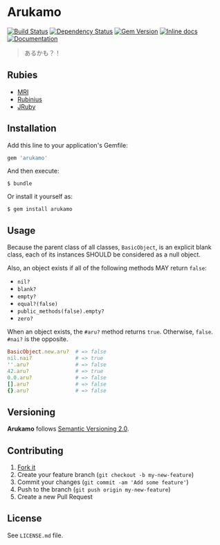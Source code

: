 # Arukamo

[![Build Status](https://travis-ci.org/cyril/arukamo.rb.svg?branch=master)](https://travis-ci.org/cyril/arukamo.rb)
[![Dependency Status](https://gemnasium.com/cyril/arukamo.rb.svg)](https://gemnasium.com/cyril/arukamo.rb)
[![Gem Version](http://img.shields.io/gem/v/arukamo.svg)](https://rubygems.org/gems/arukamo)
[![Inline docs](http://inch-ci.org/github/cyril/arukamo.rb.svg?branch=master)](http://inch-ci.org/github/cyril/arukamo.rb)
[![Documentation](http://img.shields.io/:yard-docs-38c800.svg)](http://rubydoc.info/gems/arukamo/frames)

> あるかも？！

## Rubies

* [MRI](https://www.ruby-lang.org/)
* [Rubinius](http://rubini.us/)
* [JRuby](http://jruby.org/)

## Installation

Add this line to your application's Gemfile:

```ruby
gem 'arukamo'
```

And then execute:

    $ bundle

Or install it yourself as:

    $ gem install arukamo

## Usage

Because the parent class of all classes, `BasicObject`, is an explicit blank class, each of its instances SHOULD be considered as a null object.

Also, an object exists if all of the following methods MAY return `false`:

* `nil?`
* `blank?`
* `empty?`
* `equal?(false)`
* `public_methods(false).empty?`
* `zero?`

When an object exists, the `#aru?` method returns `true`. Otherwise, `false`.
`#nai?` is the opposite.

```ruby
BasicObject.new.aru?  # => false
nil.nai?              # => true
''.aru?               # => false
42.aru?               # => true
0.0.aru?              # => false
[].aru?               # => false
{}.aru?               # => false
```

## Versioning

__Arukamo__ follows [Semantic Versioning 2.0](http://semver.org/).

## Contributing

1. [Fork it](https://github.com/[my-github-username]/arukamo/fork)
2. Create your feature branch (`git checkout -b my-new-feature`)
3. Commit your changes (`git commit -am 'Add some feature'`)
4. Push to the branch (`git push origin my-new-feature`)
5. Create a new Pull Request

## License

See `LICENSE.md` file.
